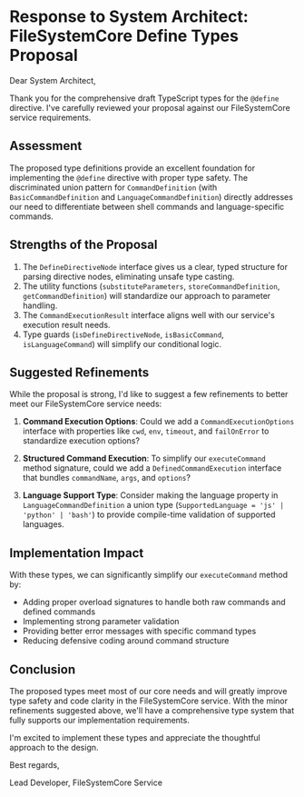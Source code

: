 # Response to System Architect: FileSystemCore Define Types Proposal

Dear System Architect,

Thank you for the comprehensive draft TypeScript types for the `@define` directive. I've carefully reviewed your proposal against our FileSystemCore service requirements.

## Assessment

The proposed type definitions provide an excellent foundation for implementing the `@define` directive with proper type safety. The discriminated union pattern for `CommandDefinition` (with `BasicCommandDefinition` and `LanguageCommandDefinition`) directly addresses our need to differentiate between shell commands and language-specific commands.

## Strengths of the Proposal

1. The `DefineDirectiveNode` interface gives us a clear, typed structure for parsing directive nodes, eliminating unsafe type casting.
2. The utility functions (`substituteParameters`, `storeCommandDefinition`, `getCommandDefinition`) will standardize our approach to parameter handling.
3. The `CommandExecutionResult` interface aligns well with our service's execution result needs.
4. Type guards (`isDefineDirectiveNode`, `isBasicCommand`, `isLanguageCommand`) will simplify our conditional logic.

## Suggested Refinements

While the proposal is strong, I'd like to suggest a few refinements to better meet our FileSystemCore service needs:

1. **Command Execution Options**: Could we add a `CommandExecutionOptions` interface with properties like `cwd`, `env`, `timeout`, and `failOnError` to standardize execution options?

2. **Structured Command Execution**: To simplify our `executeCommand` method signature, could we add a `DefinedCommandExecution` interface that bundles `commandName`, `args`, and `options`?

3. **Language Support Type**: Consider making the language property in `LanguageCommandDefinition` a union type (`SupportedLanguage = 'js' | 'python' | 'bash'`) to provide compile-time validation of supported languages.

## Implementation Impact

With these types, we can significantly simplify our `executeCommand` method by:
- Adding proper overload signatures to handle both raw commands and defined commands
- Implementing strong parameter validation
- Providing better error messages with specific command types
- Reducing defensive coding around command structure

## Conclusion

The proposed types meet most of our core needs and will greatly improve type safety and code clarity in the FileSystemCore service. With the minor refinements suggested above, we'll have a comprehensive type system that fully supports our implementation requirements.

I'm excited to implement these types and appreciate the thoughtful approach to the design.

Best regards,

Lead Developer, FileSystemCore Service
